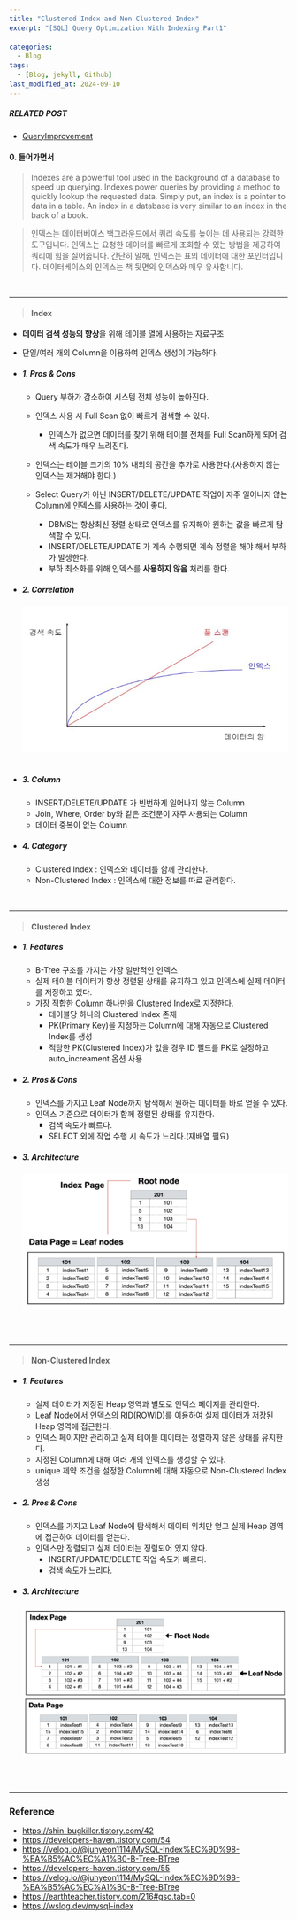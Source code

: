 ```yaml
---
title: "Clustered Index and Non-Clustered Index"
excerpt: "[SQL] Query Optimization With Indexing Part1"

categories:
  - Blog
tags:
  - [Blog, jekyll, Github]
last_modified_at: 2024-09-10
---
```


##### RELATED POST
-  [QueryImprovement](/blog/SQL-QueryImprovment/)

#### 0. 들어가면서

  > Indexes are a powerful tool used in the background of a database to speed up querying. Indexes power queries by providing a method to quickly lookup the requested data.
  Simply put, an index is a pointer to data in a table. An index in a database is very similar to an index in the back of a book.
  
  > 인덱스는 데이터베이스 백그라운드에서 쿼리 속도를 높이는 데 사용되는 강력한 도구입니다. 인덱스는 요청한 데이터를 빠르게 조회할 수 있는 방법을 제공하여 쿼리에 힘을 실어줍니다.
  간단히 말해, 인덱스는 표의 데이터에 대한 포인터입니다. 데이터베이스의 인덱스는 책 뒷면의 인덱스와 매우 유사합니다.

<br />

---

> #### Index

  - **데이터 검색 성능의 향상**을 위해 테이블 열에 사용하는 자료구조
  - 단일/여러 개의 Column을 이용하여 인덱스 생성이 가능하다.

  - ##### 1. Pros & Cons

    - Query 부하가 감소하여 시스템 전체 성능이 높아진다.
    - 인덱스 사용 시 Full Scan 없이 빠르게 검색할 수 있다.
      - 인덱스가 없으면 데이터를 찾기 위해 테이블 전체를 Full Scan하게 되어 검색 속도가 매우 느려진다.

    - 인덱스는 테이블 크기의 10% 내외의 공간을 추가로 사용한다.(사용하지 않는 인덱스는 제거해야 한다.)
    - Select Query가 아닌 INSERT/DELETE/UPDATE 작업이 자주 일어나지 않는 Column에 인덱스를 사용하는 것이 좋다.
      - DBMS는 항상최신 정렬 상태로 인덱스를 유지해야 원하는 값을 빠르게 탐색할 수 있다.
      - INSERT/DELETE/UPDATE 가 계속 수행되면 계속 정렬을 해야 해서 부하가 발생한다.
      - 부하 최소화를 위해 인덱스를 **사용하지 않음** 처리를 한다.

  - ##### 2. Correlation
  
    ![image info](/assets/img/FullScan.png)  
    <img src="/assets/img/FullScan.png" alt="" width="0" height="0">

  - ##### 3. Column

    - INSERT/DELETE/UPDATE 가 빈번하게 일어나지 않는 Column
    - Join, Where, Order by와 같은 조건문이 자주 사용되는 Column
    - 데이터 중복이 없는 Column

  - ##### 4. Category

    - Clustered Index : 인덱스와 데이터를 함께 관리한다.
    - Non-Clustered Index : 인덱스에 대한 정보를 따로 관리한다.

<br />

---

> #### Clustered Index

  - ##### 1. Features
    - B-Tree 구조를 가지는 가장 일반적인 인덱스
    - 실제 테이블 데이터가 항상 정렬된 상태를 유지하고 있고 인덱스에 실제 데이터를 저장하고 있다.
    - 가장 적합한 Column 하나만을 Clustered Index로 지정한다.
      - 테이블당 하나의 Clustered Index 존재
      - PK(Primary Key)을 지정하는 Column에 대해 자동으로 Clustered Index를 생성 
      - 적당한 PK(Clustered Index)가 없을 경우 ID 필드를 PK로 설정하고 auto_increament 옵션 사용

  - ##### 2. Pros & Cons

    - 인덱스를 가지고 Leaf Node까지 탐색해서 원하는 데이터를 바로 얻을 수 있다.
    - 인덱스 기준으로 데이터가 함께 정렬된 상태를 유지한다.
      - 검색 속도가 빠르다.
      - SELECT 외에 작업 수행 시 속도가 느리다.(재배열 필요)

  - ##### 3. Architecture

    ![image info](/assets/img/clustered.png)
    <img src="/assets/img/clustered.png" alt="" width="0" height="0">



<br />

---

> #### Non-Clustered Index

  - ##### 1. Features

    - 실제 데이터가 저장된 Heap 영역과 별도로 인덱스 페이지를 관리한다.
    - Leaf Node에서 인덱스의 RID(ROWID)를 이용하여 실제 데이터가 저장된 Heap 영역에 접근한다.
    - 인덱스 페이지만 관리하고 실제 테이블 데이터는 정렬하지 않은 상태를 유지한다.
    -  지정된 Column에 대해 여러 개의 인덱스를 생성할 수 있다.
      - unique 제약 조건을 설정한 Column에 대해 자동으로 Non-Clustered Index 생성

  - ##### 2. Pros & Cons

    - 인덱스를 가지고 Leaf Node에 탐색해서 데이터 위치만 얻고 실제 Heap 영역에 접근하여 데이터를 얻는다.
    - 인덱스만 정렬되고 실제 데이터는 정렬되어 있지 않다.
      - INSERT/UPDATE/DELETE 작업 속도가 빠르다.
      - 검색 속도가 느리다.
      
  - ##### 3. Architecture

    ![image info](/assets/img/nonclustered.png)
    <img src="/assets/img/nonclustered.png" alt="" width="0" height="0">

<br />

---

### Reference


- https://shin-bugkiller.tistory.com/42
- https://developers-haven.tistory.com/54
- https://velog.io/@juhyeon1114/MySQL-Index%EC%9D%98-%EA%B5%AC%EC%A1%B0-B-Tree-BTree
- https://developers-haven.tistory.com/55
- https://velog.io/@juhyeon1114/MySQL-Index%EC%9D%98-%EA%B5%AC%EC%A1%B0-B-Tree-BTree
- https://earthteacher.tistory.com/216#gsc.tab=0
- https://wslog.dev/mysql-index
